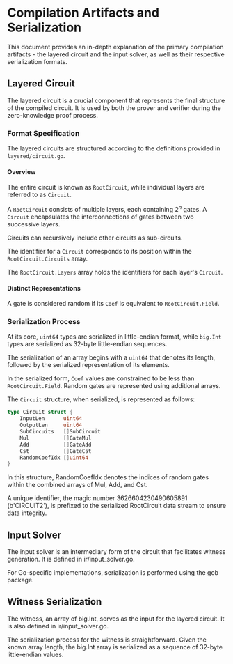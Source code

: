 # Compilation Artifacts and Serialization

This document provides an in-depth explanation of the primary compilation artifacts - the layered circuit and the input solver, as well as their respective serialization formats.

## Layered Circuit

The layered circuit is a crucial component that represents the final structure of the compiled circuit. It is used by both the prover and verifier during the zero-knowledge proof process.

### Format Specification

The layered circuits are structured according to the definitions provided in `layered/circuit.go`.


#### Overview

The entire circuit is known as `RootCircuit`, while individual layers are referred to as `Circuit`.

A `RootCircuit` consists of multiple layers, each containing $2^n$ gates. A `Circuit` encapsulates the interconnections of gates between two successive layers.

Circuits can recursively include other circuits as sub-circuits.

The identifier for a `Circuit` corresponds to its position within the `RootCircuit.Circuits` array.

The `RootCircuit.Layers` array holds the identifiers for each layer's `Circuit`.

#### Distinct Representations

A gate is considered random if its `Coef` is equivalent to `RootCircuit.Field`.

### Serialization Process

At its core, `uint64` types are serialized in little-endian format, while `big.Int` types are serialized as 32-byte little-endian sequences.

The serialization of an array begins with a `uint64` that denotes its length, followed by the serialized representation of its elements.

In the serialized form, `Coef` values are constrained to be less than `RootCircuit.Field`. Random gates are represented using additional arrays.

The `Circuit` structure, when serialized, is represented as follows:

```go
type Circuit struct {
    InputLen      uint64
    OutputLen     uint64
    SubCircuits   []SubCircuit
    Mul           []GateMul
    Add           []GateAdd
    Cst           []GateCst
    RandomCoefIdx []uint64
}
```
In this structure, RandomCoefIdx denotes the indices of random gates within the combined arrays of Mul, Add, and Cst.

A unique identifier, the magic number 3626604230490605891 (b'CIRCUIT2'), is prefixed to the serialized RootCircuit data stream to ensure data integrity.

## Input Solver

The input solver is an intermediary form of the circuit that facilitates witness generation. It is defined in ir/input_solver.go.

For Go-specific implementations, serialization is performed using the gob package.

## Witness Serialization

The witness, an array of big.Int, serves as the input for the layered circuit. It is also defined in ir/input_solver.go.

The serialization process for the witness is straightforward. Given the known array length, the big.Int array is serialized as a sequence of 32-byte little-endian values.